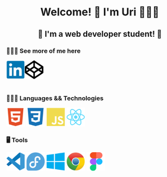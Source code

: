 <h1 align="center">Welcome! 💝 I'm Uri 👩🏼‍💻</h1>

<!-- 
<p align="center">
	<a href="/">Caso deseje ver a versão em PT-BR, clique aqui</a>
</p>
-->

<h2 align="center">🦋 I'm a web developer student! 🦋</h2>

<h3 align="left">👩🏼‍🎨 See more of me here</h3>

<p align="left">
  
  <a href="https://www.linkedin.com/in/uriuriuri/" ><img align="left" src="https://raw.githubusercontent.com/devicons/devicon/1119b9f84c0290e0f0b38982099a2bd027a48bf1/icons/linkedin/linkedin-original.svg" width=50 title="LinkedIn" alt="LinkedIn Logo" /> </a>
  
  <a href="https://codepen.io/uributterfly"><img src="https://raw.githubusercontent.com/devicons/devicon/1119b9f84c0290e0f0b38982099a2bd027a48bf1/icons/codepen/codepen-plain.svg" width=50 title="CodePen, where I post some small code I would'nt post in GitHub" alt="codepen logo" />
  </a>
  
</p>

#

<h3 align="left">👩🏼‍🏫 Languages && Technologies</h3>

<p align="left">
  <img src="https://raw.githubusercontent.com/devicons/devicon/1119b9f84c0290e0f0b38982099a2bd027a48bf1/icons/html5/html5-plain.svg" width=50 title="HTML5" alt="HTML five Logo orange" />
  <img src="https://raw.githubusercontent.com/devicons/devicon/1119b9f84c0290e0f0b38982099a2bd027a48bf1/icons/css3/css3-plain.svg" width=50 title="CSS3" alt="CSS three logo blue" />
  <img src="https://raw.githubusercontent.com/devicons/devicon/1119b9f84c0290e0f0b38982099a2bd027a48bf1/icons/javascript/javascript-plain.svg" width=50 title="JavaScript" alt="JavaScript logo yellow JS" />
  <img src="https://raw.githubusercontent.com/devicons/devicon/1119b9f84c0290e0f0b38982099a2bd027a48bf1/icons/react/react-original.svg" width=50 title="JavaScript: React.js" alt="React blue logo" />
</p>

<h3 align="left">🖥️ Tools</h3>

<p align="left">
  <img src="https://raw.githubusercontent.com/devicons/devicon/1119b9f84c0290e0f0b38982099a2bd027a48bf1/icons/vscode/vscode-original.svg" width=50 title="Visual Studio Code" alt="new visual studio code logo" />
  <img src="https://raw.githubusercontent.com/devicons/devicon/1119b9f84c0290e0f0b38982099a2bd027a48bf1/icons/fedora/fedora-plain.svg" width=50 title="Fedora Linux" alt="Fedora Linux logo" />
  <img src="https://raw.githubusercontent.com/devicons/devicon/1119b9f84c0290e0f0b38982099a2bd027a48bf1/icons/windows8/windows8-original.svg" width=50 title="Microsoft Windows 10" alt="Windows 8 logo that microsoft reused in 8.1 and 10" />
  <img src="https://raw.githubusercontent.com/devicons/devicon/1119b9f84c0290e0f0b38982099a2bd027a48bf1/icons/chrome/chrome-original.svg" width=50 title="Google Chrome Browser" />
  <img src="https://raw.githubusercontent.com/devicons/devicon/1119b9f84c0290e0f0b38982099a2bd027a48bf1/icons/figma/figma-original.svg" width=50 title="Figma" alt="Figma logo" />
</p>
